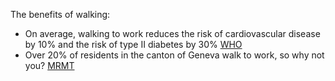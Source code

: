 The benefits of walking:

- On average, walking to work reduces the risk of cardiovascular disease by 10% and the risk of type II diabetes by 30% [WHO](https://www.who.int/europe/news/item/07-06-2022-cycling-and-walking-can-help-reduce-physical-inactivity-and-air-pollution--save-lives-and-mitigate-climate-change)
- Over 20% of residents in the canton of Geneva walk to work, so why not you? [MRMT](https://modus-ge.ch/project/observatoire-des-mobilites/portail-de-donnees)
